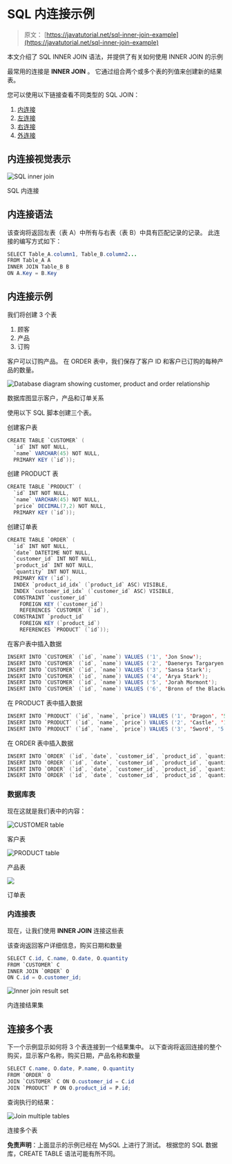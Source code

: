 # SQL 内连接示例

> 原文： [https://javatutorial.net/sql-inner-join-example](https://javatutorial.net/sql-inner-join-example)

本文介绍了 SQL INNER JOIN 语法，并提供了有关如何使用 INNER JOIN 的示例

最常用的连接是 **INNER JOIN** 。 它通过组合两个或多个表的列值来创建新的结果表。

您可以使用以下链接查看不同类型的 SQL JOIN：

1.  [内连接](https://javatutorial.net/sql-inner-join-example)
2.  [左连接](https://javatutorial.net/sql-left-join-example)
3.  [右连接](https://javatutorial.net/sql-right-join-example)
4.  [外连接](https://javatutorial.net/sql-outer-join-example)

## 内连接视觉表示

![SQL inner join](img/b3df886a4ab48845cc4e59c7c608f7b8.jpg)

SQL 内连接

## 内连接语法

该查询将返回左表（表 A）中所有与右表（表 B）中具有匹配记录的记录。 此连接的编写方式如下：

```java
SELECT Table_A.column1, Table_B.column2...
FROM Table_A A
INNER JOIN Table_B B
ON A.Key = B.Key
```

## 内连接示例

我们将创建 3 个表

1.  顾客
2.  产品
3.  订购

客户可以订购产品。 在 ORDER 表中，我们保存了客户 ID 和客户已订购的每种产品的数量。

![Database diagram showing customer, product and order relationship](img/a1a1a554bb3f3f126e9d3a7425b1541e.jpg)

数据库图显示客户，产品和订单关系

使用以下 SQL 脚本创建三个表。

创建客户表

```java
CREATE TABLE `CUSTOMER` (
  `id` INT NOT NULL,
  `name` VARCHAR(45) NOT NULL,
  PRIMARY KEY (`id`));
```

创建 PRODUCT 表

```java
CREATE TABLE `PRODUCT` (
  `id` INT NOT NULL,
  `name` VARCHAR(45) NOT NULL,
  `price` DECIMAL(7,2) NOT NULL,
  PRIMARY KEY (`id`));
```

创建订单表

```java
CREATE TABLE `ORDER` (
  `id` INT NOT NULL,
  `date` DATETIME NOT NULL,
  `customer_id` INT NOT NULL,
  `product_id` INT NOT NULL,
  `quantity` INT NOT NULL,
  PRIMARY KEY (`id`),
  INDEX `product_id_idx` (`product_id` ASC) VISIBLE,
  INDEX `customer_id_idx` (`customer_id` ASC) VISIBLE,
  CONSTRAINT `customer_id`
    FOREIGN KEY (`customer_id`)
    REFERENCES `CUSTOMER` (`id`),
  CONSTRAINT `product_id`
    FOREIGN KEY (`product_id`)
    REFERENCES `PRODUCT` (`id`));
```

在客户表中插入数据

```java
INSERT INTO `CUSTOMER` (`id`, `name`) VALUES ('1', 'Jon Snow');
INSERT INTO `CUSTOMER` (`id`, `name`) VALUES ('2', 'Daenerys Targaryen');
INSERT INTO `CUSTOMER` (`id`, `name`) VALUES ('3', 'Sansa Stark');
INSERT INTO `CUSTOMER` (`id`, `name`) VALUES ('4', 'Arya Stark');
INSERT INTO `CUSTOMER` (`id`, `name`) VALUES ('5', 'Jorah Mormont');
INSERT INTO `CUSTOMER` (`id`, `name`) VALUES ('6', 'Bronn of the Blackwater');

```

在 PRODUCT 表中插入数据

```java
INSERT INTO `PRODUCT` (`id`, `name`, `price`) VALUES ('1', 'Dragon', '5000');
INSERT INTO `PRODUCT` (`id`, `name`, `price`) VALUES ('2', 'Castle', '1000');
INSERT INTO `PRODUCT` (`id`, `name`, `price`) VALUES ('3', 'Sword', '5');
```

在 ORDER 表中插入数据

```java
INSERT INTO `ORDER` (`id`, `date`, `customer_id`, `product_id`, `quantity`) VALUES ('1', '2019-01-08 00:00:00', '2', '1', '3');
INSERT INTO `ORDER` (`id`, `date`, `customer_id`, `product_id`, `quantity`) VALUES ('2', '2019-01-22 00:00:00', '6', '3', '1');
INSERT INTO `ORDER` (`id`, `date`, `customer_id`, `product_id`, `quantity`) VALUES ('3', '2019-02-15 00:00:00', '6', '2', '1');
INSERT INTO `ORDER` (`id`, `date`, `customer_id`, `product_id`, `quantity`) VALUES ('4', '2019-02-16 00:00:00', '1', '3', '1');

```

### 数据库表

现在这就是我们表中的内容：

![CUSTOMER table](img/ebea7beffe1dca47b96f5454b94e5a3e.jpg)

客户表

![PRODUCT table](img/3c1c61c9736958b57eb414bc54e26cce.jpg)

产品表

![](img/c057cd3d63f31cad46fa8692f4be11dd.jpg)

订单表

### 内连接表

现在，让我们使用 **INNER JOIN** 连接这些表

该查询返回客户详细信息，购买日期和数量

```java
SELECT C.id, C.name, O.date, O.quantity
FROM `CUSTOMER` C
INNER JOIN `ORDER` O
ON C.id = O.customer_id;
```

![Inner join result set](img/31b48d3d8d383e3a8db2d8909d592ded.jpg)

内连接结果集

## 连接多个表

下一个示例显示如何将 3 个表连接到一个结果集中。 以下查询将返回连接的整个购买，显示客户名称，购买日期，产品名称和数量

```java
SELECT C.name, O.date, P.name, O.quantity
FROM `ORDER` O 
JOIN `CUSTOMER` C ON O.customer_id = C.id 
JOIN `PRODUCT` P ON O.product_id = P.id;
```

查询执行的结果：

![Join multiple tables](img/e455b066a41f5f97b2849e81447d605f.jpg)

连接多个表

**免责声明**：上面显示的示例已经在 MySQL 上进行了测试。 根据您的 SQL 数据库，CREATE TABLE 语法可能有所不同。
